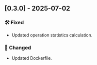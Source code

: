 ## [0.3.0] - 2025-07-02

### 🛠 Fixed

* Updated operation statistics calculation.

### 🔧 Changed

* Updated Dockerfile.